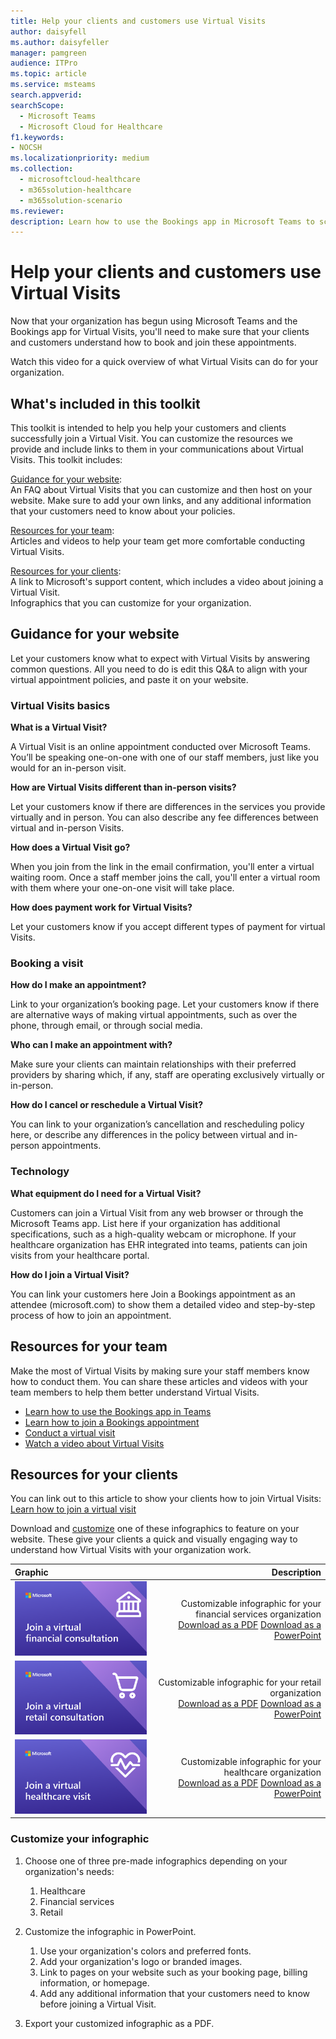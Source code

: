 ```yaml
---
title: Help your clients and customers use Virtual Visits
author: daisyfell
ms.author: daisyfeller
manager: pamgreen
audience: ITPro
ms.topic: article 
ms.service: msteams 
search.appverid: 
searchScope:
  - Microsoft Teams
  - Microsoft Cloud for Healthcare
f1.keywords:
- NOCSH
ms.localizationpriority: medium
ms.collection: 
  - microsoftcloud-healthcare
  - m365solution-healthcare
  - m365solution-scenario
ms.reviewer: 
description: Learn how to use the Bookings app in Microsoft Teams to schedule, manage, and conduct Virtual Visits. 
---
```


# Help your clients and customers use Virtual Visits

Now that your organization has begun using Microsoft Teams and the Bookings app for Virtual Visits, you'll need to make sure that your clients and customers understand how to book and join these appointments.

Watch this video for a quick overview of what Virtual Visits can do for your organization.

<!-- >>> [!VIDEO https://www.microsoft.com/videoplayer/embed/<RWEJii>] -->

## What's included in this toolkit

This toolkit is intended to help you help your customers and clients successfully join a Virtual Visit. You can customize the resources we provide and include links to them in your communications about Virtual Visits. This toolkit includes:

[Guidance for your website](#guidance-for-your-website): <br> An FAQ about Virtual Visits that you can customize and then host on your website. Make sure to add your own links, and any additional information that your customers need to know about your policies.

[Resources for your team](#resources-for-your-team): <br> Articles and videos to help your team get more comfortable conducting Virtual Visits.

[Resources for your clients](#resources-for-your-clients): <br>
A link to Microsoft's support content, which includes a video about joining a Virtual Visit.<br>
Infographics that you can customize for your organization.

## Guidance for your website

Let your customers know what to expect with Virtual Visits by answering common questions. All you need to do is edit this Q&A to align with your virtual appointment policies, and paste it on your website.

### Virtual Visits basics

**What is a Virtual Visit?**

A Virtual Visit is an online appointment conducted over Microsoft Teams. You’ll be speaking one-on-one with one of our staff members, just like you would for an in-person visit.

**How are Virtual Visits different than in-person visits?**

Let your customers know if there are differences in the services you provide virtually and in person. You can also describe any fee differences between virtual and in-person Visits.

**How does a Virtual Visit go?**

When you join from the link in the email confirmation, you'll enter a virtual waiting room. Once a staff member joins the call, you'll enter a virtual room with them where your one-on-one visit will take place.

**How does payment work for Virtual Visits?**

Let your customers know if you accept different types of payment for virtual Visits.

### Booking a visit

**How do I make an appointment?**

Link to your organization’s booking page. Let your customers know if there are alternative ways of making virtual appointments, such as over the phone, through email, or through social media.

**Who can I make an appointment with?**

Make sure your clients can maintain relationships with their preferred providers by sharing which, if any, staff are operating exclusively virtually or in-person.

**How do I cancel or reschedule a Virtual Visit?**

You can link to your organization’s cancellation and rescheduling policy here, or describe any differences in the policy between virtual and in-person appointments.

### Technology

**What equipment do I need for a Virtual Visit?**

Customers can join a Virtual Visit from any web browser or through the Microsoft Teams app. List here if your organization has additional specifications, such as a high-quality webcam or microphone. If your healthcare organization has EHR integrated into teams, patients can join visits from your healthcare portal.

**How do I join a Virtual Visit?**

You can link your customers here Join a Bookings appointment as an attendee (microsoft.com) to show them a detailed video and step-by-step process of how to join an appointment.

## Resources for your team

Make the most of Virtual Visits by making sure your staff members know how to conduct them. You can share these articles and videos with your team members to help them better understand Virtual Visits.

- [Learn how to use the Bookings app in Teams](https://support.microsoft.com/office/what-is-bookings-42d4e852-8e99-4d8f-9b70-d7fc93973cb5)
- [Learn how to join a Bookings appointment](https://support.microsoft.com/office/join-a-bookings-appointment-attendees-3deb7bde-3ea3-4b41-8a06-741ad0db9fc0)
- [Conduct a virtual visit](/microsoftteams/expand-teams-across-your-org/bookings-virtual-visits#conduct-a-visit)
- [Watch a video about Virtual Visits](#help-your-clients-and-customers-use-virtual-visits)

## Resources for your clients

You can link out to this article to show your clients how to join Virtual Visits: <br>
[Learn how to join a virtual visit](https://support.microsoft.com/office/join-a-bookings-appointment-as-an-attendee-95cea12d-2220-421f-a663-6efb20913c7f)

Download and [customize](#customize-your-infographic) one of these infographics to feature on your website. These give your clients a quick and visually engaging way to understand how Virtual Visits with your organization work.

| Graphic                | Description              |
| :------------------- | -------------------: |
| [![Image of the financial services infographic](../media/vv-finserv-thumbnail.png)](//download.microsoft.com/download/8/5/7/85784cd8-6945-4fcc-a3c3-972bd88d3fef/VirtualVisit_Financial_Infographic.pdf) | Customizable infographic for your financial services organization <br> [Download as a PDF](//download.microsoft.com/download/8/5/7/85784cd8-6945-4fcc-a3c3-972bd88d3fef/VirtualVisit_Financial_Infographic.pdf) [Download as a PowerPoint](//download.microsoft.com/download/8/5/7/85784cd8-6945-4fcc-a3c3-972bd88d3fef/VirtualVisit_Financial_Infographic.pptx)
| [![Image of the retail infographic](../media/vv-retail-thumbnail.png)](//download.microsoft.com/download/a/b/5/ab5c07d9-cf7a-47b3-ba54-05a8a0a2a1bd/VirtualVisit_Retail_Infographic.pdf) | Customizable infographic for your retail organization <br> [Download as a PDF](//download.microsoft.com/download/a/b/5/ab5c07d9-cf7a-47b3-ba54-05a8a0a2a1bd/VirtualVisit_Retail_Infographic.pdf) [Download as a PowerPoint](//download.microsoft.com/download/a/b/5/ab5c07d9-cf7a-47b3-ba54-05a8a0a2a1bd/VirtualVisit_Retail_Infographic.pptx) |
| [![Image of the healthcare infographic](../media/vv-healthcare-thumbnail.png)](//download.microsoft.com/download/4/d/3/4d3d9c53-0304-4aea-a56a-60a16402c58f/VirtualVisit_Healthcare_Infographic.pdf) | Customizable infographic for your healthcare organization <br> [Download as a PDF](//download.microsoft.com/download/4/d/3/4d3d9c53-0304-4aea-a56a-60a16402c58f/VirtualVisit_Healthcare_Infographic.pdf) [Download as a PowerPoint](//download.microsoft.com/download/4/d/3/4d3d9c53-0304-4aea-a56a-60a16402c58f/VirtualVisit_Healthcare_Infographic.pptx) |

### Customize your infographic

1. Choose one of three pre-made infographics depending on your organization's needs:
    1. Healthcare
    2. Financial services
    3. Retail

2. Customize the infographic in PowerPoint.
    1. Use your organization's colors and preferred fonts.
    2. Add your organization's logo or branded images.
    3. Link to pages on your website such as your booking page, billing information, or homepage.
    4. Add any additional information that your customers need to know before joining a Virtual Visit.

3. Export your customized infographic as a PDF.

